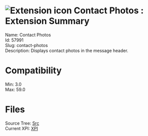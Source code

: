 # ![Extension icon](https://addons.thunderbird.net/static/img/addon-icons/default-64.png) Contact Photos : Extension Summary

Name: Contact Photos  
Id: 57991  
Slug: contact-photos  
Description: Displays contact photos in the message header.
  

# Compatibility
Min: 3.0  
Max: 59.0  

# Files

Source Tree: [Src](C:/Dev/Thunderbird/ThunderKdB/xall/xOther/57991-contact-photos/src)  
Current XPI: [XPI](C:/Dev/Thunderbird/ThunderKdB/xall/xOther/57991-contact-photos/xpi)  



